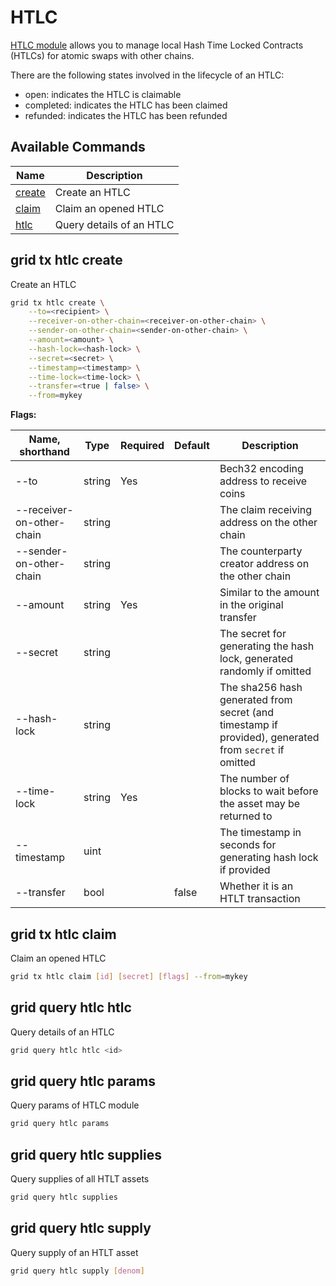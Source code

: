 # HTLC

[HTLC module](../features/htlc.md) allows you to manage local Hash Time Locked Contracts (HTLCs) for atomic swaps with other chains.

There are the following states involved in the lifecycle of an HTLC:

- open: indicates the HTLC is claimable
- completed: indicates the HTLC has been claimed
- refunded: indicates the HTLC has been refunded

## Available Commands

| Name                           | Description              |
| ------------------------------ | ------------------------ |
| [create](#grid-tx-htlc-create) | Create an HTLC           |
| [claim](#grid-tx-htlc-claim)   | Claim an opened HTLC     |
| [htlc](#grid-query-htlc-htlc)  | Query details of an HTLC |

## grid tx htlc create

Create an HTLC

```bash
grid tx htlc create \
    --to=<recipient> \
    --receiver-on-other-chain=<receiver-on-other-chain> \
    --sender-on-other-chain=<sender-on-other-chain> \
    --amount=<amount> \
    --hash-lock=<hash-lock> \
    --secret=<secret> \
    --timestamp=<timestamp> \
    --time-lock=<time-lock> \
    --transfer=<true | false> \
    --from=mykey
```

**Flags:**

| Name, shorthand           | Type   | Required | Default | Description                                                                                           |
| ------------------------- | ------ | -------- | ------- | ----------------------------------------------------------------------------------------------------- |
| --to                      | string | Yes      |         | Bech32 encoding address to receive coins                                                              |
| --receiver-on-other-chain | string |          |         | The claim receiving address on the other chain                                                        |
| --sender-on-other-chain   | string |          |         | The counterparty creator address on the other chain                                                   |
| --amount                  | string | Yes      |         | Similar to the amount in the original transfer                                                        |
| --secret                  | string |          |         | The secret for generating the hash lock, generated randomly if omitted                                |
| --hash-lock               | string |          |         | The sha256 hash generated from secret (and timestamp if provided), generated from `secret` if omitted |
| --time-lock               | string | Yes      |         | The number of blocks to wait before the asset may be returned to                                      |
| --timestamp               | uint   |          |         | The timestamp in seconds for generating hash lock if provided                                         |
| --transfer                | bool   |          | false   | Whether it is an HTLT transaction                                                                     |

## grid tx htlc claim

Claim an opened HTLC

```bash
grid tx htlc claim [id] [secret] [flags] --from=mykey
```

## grid query htlc htlc

Query details of an HTLC

```bash
grid query htlc htlc <id>
```

## grid query htlc params

Query params of HTLC module

```bash
grid query htlc params
```

## grid query htlc supplies

Query supplies of all HTLT assets

```bash
grid query htlc supplies
```

## grid query htlc supply

Query supply of an HTLT asset

```bash
grid query htlc supply [denom]
```

